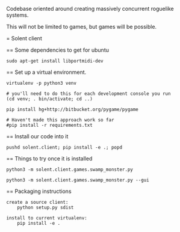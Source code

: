 Codebase oriented around creating massively concurrent roguelike systems.

This will not be limited to games, but games will be possible.


= Solent client


== Some dependencies to get for ubuntu

````
sudo apt-get install libportmidi-dev
````


== Set up a virtual environment.

````
virtualenv -p python3 venv

# you'll need to do this for each development console you run
(cd venv; . bin/activate; cd ..)

pip install hg+http://bitbucket.org/pygame/pygame

# Haven't made this approach work so far
#pip install -r requirements.txt
````


== Install our code into it

````
pushd solent.client; pip install -e .; popd
````


== Things to try once it is installed

````
python3 -m solent.client.games.swamp_monster.py

python3 -m solent.client.games.swamp_monster.py --gui
````


== Packaging instructions

````
create a source client:
    python setup.py sdist

install to current virtualenv:
    pip install -e .
````

